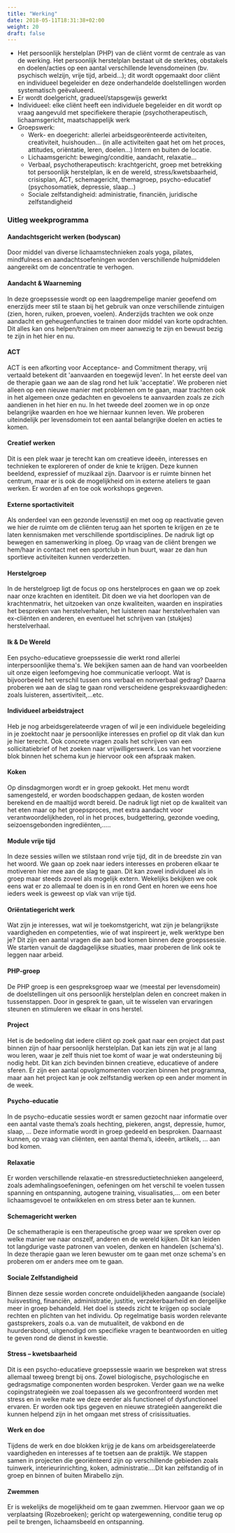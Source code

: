 ```yaml
---
title: "Werking"
date: 2018-05-11T18:31:38+02:00
weight: 20
draft: false
---
```


* Het persoonlijk herstelplan (PHP) van de cliënt vormt de centrale as van de werking. Het persoonlijk herstelplan bestaat uit de sterktes, obstakels en doelen/acties op een aantal verschillende levensdomeinen (bv. psychisch welzijn, vrije tijd, arbeid…); dit wordt opgemaakt door cliënt en individueel begeleider en deze onderhandelde doelstellingen worden systematisch geëvalueerd.
* Er wordt doelgericht, gradueel/stapsgewijs gewerkt
* Individueel: elke cliënt heeft een individuele begeleider en dit wordt op vraag aangevuld met specifiekere therapie (psychotherapeutisch, lichaamsgericht, maatschappelijk werk
* Groepswerk:  
   * Werk- en doegericht: allerlei arbeidsgeorënteerde activiteiten, creativiteit, huishouden… (in alle activiteiten gaat het om het proces, attitudes, oriëntatie, leren, doelen…) Intern en buiten de locatie.
   * Lichaamsgericht: beweging/conditie, aandacht, relaxatie…
   * Verbaal, psychotherapeutisch: krachtgericht, groep met betrekking tot persoonlijk herstelplan, ik en de wereld, stress/kwetsbaarheid, crisisplan, ACT, schemagericht, themagroep, psycho-educatief (psychosomatiek, depressie, slaap…)
   * Sociale zelfstandigheid: administratie, financiën, juridische zelfstandigheid

### Uitleg weekprogramma
#### Aandachtsgericht werken (bodyscan)
Door middel van diverse lichaamstechnieken zoals yoga, pilates, mindfulness en aandachtsoefeningen worden verschillende hulpmiddelen aangereikt om de concentratie te verhogen.

#### Aandacht & Waarneming
In deze groepssessie wordt op een laagdrempelige manier geoefend om enerzijds meer stil te staan bij het gebruik van onze verschillende zintuigen (zien, horen, ruiken, proeven, voelen). Anderzijds trachten we ook onze aandacht en geheugenfuncties te trainen door middel van korte opdrachten. Dit alles kan ons helpen/trainen om meer aanwezig te zijn en bewust bezig te zijn in het hier en nu.

#### ACT
ACT is een afkorting voor Acceptance- and Commitment therapy, vrij vertaald betekent dit 'aanvaarden en toegewijd leven'. In het eerste deel van de therapie gaan we aan de slag rond het luik 'acceptatie'. We proberen niet alleen op een nieuwe manier met problemen om te gaan, maar trachten ook in het algemeen onze gedachten en gevoelens te aanvaarden zoals ze zich aandienen in het hier en nu. In het tweede deel zoomen we in op onze belangrijke waarden en hoe we hiernaar kunnen leven. We proberen uiteindelijk per levensdomein tot een aantal belangrijke doelen en acties te komen.

#### Creatief werken
Dit is een plek waar je terecht kan om creatieve ideeën, interesses en technieken te exploreren of onder de knie te krijgen. Deze kunnen beeldend, expressief of muzikaal zijn. Daarvoor is er ruimte binnen het centrum, maar er is ook de mogelijkheid om in externe ateliers te gaan werken. Er worden af en toe ook workshops gegeven.

#### Externe sportactiviteit 
Als onderdeel van een gezonde levensstijl en met oog op reactivatie geven we hier de ruimte om de cliënten terug aan het sporten te krijgen en ze te laten kennismaken met verschillende sportdisciplines. De nadruk ligt op bewegen en samenwerking in ploeg. Op vraag van de cliënt brengen we hem/haar in contact met een sportclub in hun buurt, waar ze dan hun sportieve activiteiten kunnen verderzetten.

#### Herstelgroep
In de herstelgroep ligt de focus op ons herstelproces en gaan we op zoek naar onze krachten en identiteit. Dit doen we via het doorlopen van de krachtenmatrix, het uitzoeken van onze kwaliteiten, waarden en inspiraties het bespreken van herstelverhalen, het luisteren naar herstelverhalen van ex-cliënten en anderen, en eventueel het schrijven van (stukjes) herstelverhaal.

#### Ik & De Wereld
Een psycho-educatieve groepssessie die werkt rond allerlei interpersoonlijke thema's. We bekijken samen aan de hand van voorbeelden uit onze eigen leefomgeving hoe communicatie verloopt. Wat is bijvoorbeeld het verschil tussen ons verbaal en nonverbaal gedrag? Daarna proberen we aan de slag te gaan rond verscheidene gespreksvaardigheden: zoals luisteren, assertiviteit,...etc.

#### Individueel arbeidstraject
Heb je nog arbeidsgerelateerde vragen of wil je een individuele begeleiding in je zoektocht naar je persoonlijke interesses en profiel op dit vlak dan kun je hier terecht. Ook concrete vragen zoals het schrijven van een sollicitatiebrief of het zoeken naar vrijwilligerswerk. Los van het voorziene blok binnen het schema kun je hiervoor ook een afspraak maken.

#### Koken
Op dinsdagmorgen wordt er in groep gekookt. Het menu wordt samengesteld, er worden boodschappen gedaan, de kosten worden berekend en de maaltijd wordt bereid. De nadruk ligt niet op de kwaliteit van het eten maar op het groepsproces, met extra aandacht voor verantwoordelijkheden, rol in het proces, budgettering, gezonde voeding, seizoensgebonden ingrediënten,…..

#### Module vrije tijd
In deze sessies willen we stilstaan rond vrije tijd, dit in de breedste zin van het woord. We gaan op zoek naar ieders interesses en proberen elkaar te motiveren hier mee aan  de slag te gaan.  Dit kan zowel individueel als in groep maar steeds zoveel als mogelijk extern. Wekelijks bekijken we ook eens wat er zo allemaal te doen is in en rond Gent en horen we eens hoe ieders week is geweest op vlak van vrije tijd.

#### Oriëntatiegericht werk
Wat zijn je interesses, wat wil je toekomstgericht, wat zijn je belangrijkste vaardigheden en competenties, wie of wat inspireert je, welk werktype ben je? Dit zijn een aantal vragen die aan bod komen binnen deze groepssessie. We starten vanuit de dagdagelijkse situaties, maar proberen de link ook te leggen naar arbeid.

#### PHP-groep
De PHP groep is een gespreksgroep waar we (meestal per levensdomein) de doelstellingen uit ons persoonlijk herstelplan delen en concreet maken in tussenstappen. Door in gesprek te gaan, uit te wisselen van ervaringen steunen en stimuleren we elkaar in ons herstel.

#### Project
Het is de bedoeling dat iedere cliënt op zoek gaat naar een project dat past binnen zijn of haar persoonlijk herstelplan. Dat kan iets zijn wat je al lang wou leren, waar je zelf thuis niet toe komt of waar je wat ondersteuning bij nodig hebt. Dit kan zich bevinden binnen creatieve, educatieve of andere sferen. Er zijn een aantal opvolgmomenten voorzien binnen het programma, maar aan het project kan je ook zelfstandig werken op een ander moment in de week.

#### Psycho-educatie
In de psycho-educatie sessies wordt er samen gezocht naar informatie over een aantal vaste thema’s zoals hechting, piekeren, angst, depressie, humor, slaap, … Deze informatie wordt in groep gedeeld en besproken. Daarnaast kunnen, op vraag van cliënten, een aantal thema’s, ideeën, artikels, … aan bod komen.

#### Relaxatie
Er worden verschillende relaxatie-en stressreductietechnieken aangeleerd, zoals ademhalingsoefeningen, oefeningen om het verschil te voelen tussen spanning en ontspanning, autogene training, visualisaties,... om een beter lichaamsgevoel te ontwikkelen en om stress beter aan te kunnen.

#### Schemagericht werken
De schematherapie is een therapeutische groep waar we spreken over op welke manier we naar onszelf, anderen en de wereld kijken. Dit kan leiden tot langdurige vaste patronen van voelen, denken en handelen (schema's). In deze therapie gaan we leren bewuster om te gaan met onze schema's en proberen om er anders mee om te gaan.

#### Sociale Zelfstandigheid
Binnen deze sessie worden concrete onduidelijkheden aangaande (sociale) huisvesting, financiën, administratie, justitie, verzekerbaarheid en dergelijke meer in groep behandeld. Het doel is steeds zicht te krijgen op sociale rechten en plichten van het individu. Op regelmatige basis worden relevante gastsprekers, zoals o.a. van de mutualiteit, de vakbond en de huurdersbond,  uitgenodigd om specifieke vragen te beantwoorden en uitleg te geven rond de dienst in kwestie.

#### Stress – kwetsbaarheid
Dit is een psycho-educatieve groepssessie waarin we bespreken wat stress allemaal teweeg brengt bij ons. Zowel biologische, psychologische en gedragsmatige componenten worden besproken. Verder gaan we na welke copingstrategieën we zoal toepassen als we geconfronteerd worden met stress en in welke mate we deze eerder als functioneel of dysfunctioneel ervaren. Er worden ook tips gegeven en nieuwe strategieën aangereikt die kunnen helpend zijn in het omgaan met stress of crisissituaties.

#### Werk en doe
Tijdens de werk en doe blokken krijg je de kans om arbeidsgerelateerde vaardigheden en interesses af te toetsen aan de praktijk. We stappen samen in projecten die georiënteerd zijn op verschillende gebieden zoals tuinwerk, interieurinrichting, koken, administratie….Dit kan zelfstandig of in groep en binnen of buiten Mirabello zijn.

#### Zwemmen
Er is wekelijks de mogelijkheid om te gaan zwemmen. Hiervoor gaan we op verplaatsing (Rozebroeken); gericht op watergewenning, conditie terug op peil te brengen, lichaamsbeeld en ontspanning.